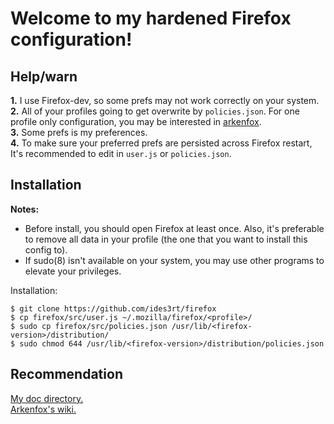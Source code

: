 # Welcome to my hardened Firefox configuration!

## Help/warn
**1.** I use Firefox-dev, so some prefs may not work correctly on your system.\
**2.** All of your profiles going to get overwrite by `policies.json`.
 For one profile only configuration, you may be interested in [arkenfox](https://github.com/arkenfox/user.js).\
**3.** Some prefs is my preferences.\
**4.** To make sure your preferred prefs are persisted across Firefox restart,
 It's recommended to edit in `user.js` or `policies.json`.

## Installation
**Notes:**
* Before install, you should open Firefox at least once.
Also, it's preferable to remove all data in your profile
(the one that you want to install this config to).
* If sudo(8) isn't available on your system, you may use other
 programs to elevate your privileges.

Installation:
```
$ git clone https://github.com/ides3rt/firefox
$ cp firefox/src/user.js ~/.mozilla/firefox/<profile>/
$ sudo cp firefox/src/policies.json /usr/lib/<firefox-version>/distribution/
$ sudo chmod 644 /usr/lib/<firefox-version>/distribution/policies.json
```

## Recommendation
[My doc directory.](https://github.com/ides3rt/firefox/tree/master/doc)\
[Arkenfox's wiki.](https://github.com/arkenfox/user.js/wiki)
